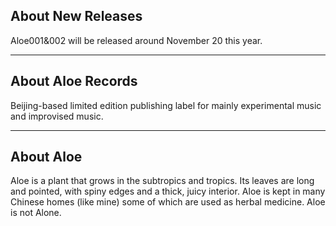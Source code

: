## About New Releases

Aloe001&002 will be released around November 20 this year.

- - -

## About Aloe Records

Beijing-based limited edition publishing label for mainly experimental music and improvised music.

- - -

## About Aloe

Aloe is a plant that grows in the subtropics and tropics. Its leaves are long and pointed, with spiny edges and a thick, juicy interior. Aloe is kept in many Chinese homes (like mine) some of which are used as herbal medicine. Aloe is not Alone.